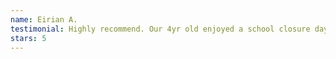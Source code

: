 ```yaml
---
name: Eirian A.
testimonial: Highly recommend. Our 4yr old enjoyed a school closure day at a gymnastics camp here and couldn’t get enough, yet the gym is totally equipped and ready to support all ages and even offers adult open gym times. Check it out!
stars: 5
---
```

